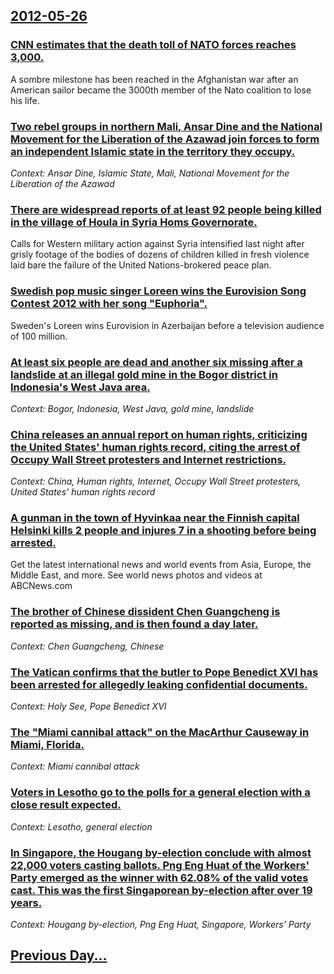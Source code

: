 ## [2012-05-26](/news/2012/05/26/index.md)

### [CNN estimates that the death toll of NATO forces reaches 3,000. ](/news/2012/05/26/cnn-estimates-that-the-death-toll-of-nato-forces-reaches-3-000.md)
A sombre milestone has been reached in the Afghanistan war after an American sailor became the 3000th member of the Nato coalition to lose his life.

### [Two rebel groups in northern Mali, Ansar Dine and the National Movement for the Liberation of the Azawad join forces to form an independent Islamic state in the territory they occupy. ](/news/2012/05/26/two-rebel-groups-in-northern-mali-ansar-dine-and-the-national-movement-for-the-liberation-of-the-azawad-join-forces-to-form-an-independent.md)
_Context: Ansar Dine, Islamic State, Mali, National Movement for the Liberation of the Azawad_

### [There are widespread reports of at least 92 people being killed in the village of Houla in Syria Homs Governorate. ](/news/2012/05/26/there-are-widespread-reports-of-at-least-92-people-being-killed-in-the-village-of-houla-in-syria-homs-governorate.md)
Calls for Western military action against Syria intensified last night after grisly footage of the bodies of dozens of children killed in fresh violence laid bare the failure of the United Nations-brokered peace plan.

### [Swedish pop music singer Loreen wins the Eurovision Song Contest 2012 with her song "Euphoria". ](/news/2012/05/26/swedish-pop-music-singer-loreen-wins-the-eurovision-song-contest-2012-with-her-song-euphoria.md)
Sweden&#039;s Loreen wins Eurovision in Azerbaijan before a television audience of 100 million.

### [At least six people are dead and another six missing after a landslide at an illegal gold mine in the Bogor district in Indonesia's West Java area. ](/news/2012/05/26/at-least-six-people-are-dead-and-another-six-missing-after-a-landslide-at-an-illegal-gold-mine-in-the-bogor-district-in-indonesia-s-west-jav.md)
_Context: Bogor, Indonesia, West Java, gold mine, landslide_

### [China releases an annual report on human rights, criticizing the United States' human rights record, citing the arrest of Occupy Wall Street protesters and Internet restrictions. ](/news/2012/05/26/china-releases-an-annual-report-on-human-rights-criticizing-the-united-states-human-rights-record-citing-the-arrest-of-occupy-wall-street.md)
_Context: China, Human rights, Internet, Occupy Wall Street protesters, United States' human rights record_

### [A gunman in the town of Hyvinkaa near the Finnish capital Helsinki kills 2 people and injures 7 in a shooting before being arrested. ](/news/2012/05/26/a-gunman-in-the-town-of-hyvinka-a-near-the-finnish-capital-helsinki-kills-2-people-and-injures-7-in-a-shooting-before-being-arrested.md)
Get the latest international news and world events from Asia, Europe, the Middle East, and more. See world news photos and videos at ABCNews.com

### [The brother of Chinese dissident Chen Guangcheng is reported as missing, and is then found a day later. ](/news/2012/05/26/the-brother-of-chinese-dissident-chen-guangcheng-is-reported-as-missing-and-is-then-found-a-day-later.md)
_Context: Chen Guangcheng, Chinese_

### [The Vatican confirms that the butler to Pope Benedict XVI has been arrested for allegedly leaking confidential documents. ](/news/2012/05/26/the-vatican-confirms-that-the-butler-to-pope-benedict-xvi-has-been-arrested-for-allegedly-leaking-confidential-documents.md)
_Context: Holy See, Pope Benedict XVI_

### [The "Miami cannibal attack" on the MacArthur Causeway in Miami, Florida.](/news/2012/05/26/the-miami-cannibal-attack-on-the-macarthur-causeway-in-miami-florida.md)
_Context: Miami cannibal attack_

### [Voters in Lesotho go to the polls for a general election with a close result expected. ](/news/2012/05/26/voters-in-lesotho-go-to-the-polls-for-a-general-election-with-a-close-result-expected.md)
_Context: Lesotho, general election_

### [In Singapore, the Hougang by-election conclude with almost 22,000 voters casting ballots. Png Eng Huat of the Workers' Party emerged as the winner with 62.08% of the valid votes cast. This was the first Singaporean by-election after over 19 years. ](/news/2012/05/26/in-singapore-the-hougang-by-election-conclude-with-almost-22-000-voters-casting-ballots-png-eng-huat-of-the-workers-party-emerged-as-the.md)
_Context: Hougang by-election, Png Eng Huat, Singapore, Workers' Party_

## [Previous Day...](/news/2012/05/25/index.md)

